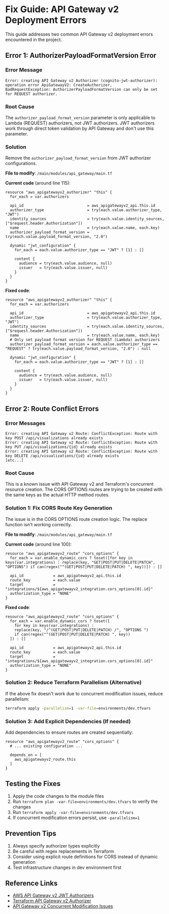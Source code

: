 # Fix Guide: API Gateway v2 Deployment Errors

This guide addresses two common API Gateway v2 deployment errors encountered in the project.

## Error 1: AuthorizerPayloadFormatVersion Error

### Error Message
```
Error: creating API Gateway v2 Authorizer (cognito-jwt-authorizer): operation error ApiGatewayV2: CreateAuthorizer,
BadRequestException: AuthorizerPayloadFormatVersion can only be set for REQUEST authorizer.
```

### Root Cause
The `authorizer_payload_format_version` parameter is only applicable to Lambda (REQUEST) authorizers, not JWT authorizers. JWT authorizers work through direct token validation by API Gateway and don't use this parameter.

### Solution
Remove the `authorizer_payload_format_version` from JWT authorizer configurations.

**File to modify**: `/main/modules/api_gateway/main.tf`

**Current code** (around line 115):
```hcl
resource "aws_apigatewayv2_authorizer" "this" {
  for_each = var.authorizers

  api_id                            = aws_apigatewayv2_api.this.id
  authorizer_type                   = try(each.value.authorizer_type, "JWT")
  identity_sources                  = try(each.value.identity_sources, ["$request.header.Authorization"])
  name                              = try(each.value.name, each.key)
  authorizer_payload_format_version = try(each.value.payload_format_version, "2.0")

  dynamic "jwt_configuration" {
    for_each = each.value.authorizer_type == "JWT" ? [1] : []

    content {
      audience = try(each.value.audience, null)
      issuer   = try(each.value.issuer, null)
    }
  }
}
```

**Fixed code**:
```hcl
resource "aws_apigatewayv2_authorizer" "this" {
  for_each = var.authorizers

  api_id                            = aws_apigatewayv2_api.this.id
  authorizer_type                   = try(each.value.authorizer_type, "JWT")
  identity_sources                  = try(each.value.identity_sources, ["$request.header.Authorization"])
  name                              = try(each.value.name, each.key)
  # Only set payload format version for REQUEST (Lambda) authorizers
  authorizer_payload_format_version = each.value.authorizer_type == "REQUEST" ? try(each.value.payload_format_version, "2.0") : null

  dynamic "jwt_configuration" {
    for_each = each.value.authorizer_type == "JWT" ? [1] : []

    content {
      audience = try(each.value.audience, null)
      issuer   = try(each.value.issuer, null)
    }
  }
}
```

## Error 2: Route Conflict Errors

### Error Messages
```
Error: creating API Gateway v2 Route: ConflictException: Route with key POST /api/visualizations already exists
Error: creating API Gateway v2 Route: ConflictException: Route with key PUT /api/visualizations/{id} already exists
Error: creating API Gateway v2 Route: ConflictException: Route with key DELETE /api/visualizations/{id} already exists
[etc...]
```

### Root Cause
This is a known issue with API Gateway v2 and Terraform's concurrent resource creation. The CORS OPTIONS routes are trying to be created with the same keys as the actual HTTP method routes.

### Solution 1: Fix CORS Route Key Generation
The issue is in the CORS OPTIONS route creation logic. The replace function isn't working correctly.

**File to modify**: `/main/modules/api_gateway/main.tf`

**Current code** (around line 100):
```hcl
resource "aws_apigatewayv2_route" "cors_options" {
  for_each = var.enable_dynamic_cors ? toset([for key in keys(var.integrations) : replace(key, "GET|POST|PUT|DELETE|PATCH", "OPTIONS") if can(regex("^(GET|POST|PUT|DELETE|PATCH) ", key))]) : []

  api_id             = aws_apigatewayv2_api.this.id
  route_key          = each.value
  target             = "integrations/${aws_apigatewayv2_integration.cors_options[0].id}"
  authorization_type = "NONE"
}
```

**Fixed code**:
```hcl
resource "aws_apigatewayv2_route" "cors_options" {
  for_each = var.enable_dynamic_cors ? toset([
    for key in keys(var.integrations) :
    replace(key, "/^(GET|POST|PUT|DELETE|PATCH) /", "OPTIONS ")
    if can(regex("^(GET|POST|PUT|DELETE|PATCH) ", key))
  ]) : []

  api_id             = aws_apigatewayv2_api.this.id
  route_key          = each.value
  target             = "integrations/${aws_apigatewayv2_integration.cors_options[0].id}"
  authorization_type = "NONE"
}
```

### Solution 2: Reduce Terraform Parallelism (Alternative)
If the above fix doesn't work due to concurrent modification issues, reduce parallelism:

```bash
terraform apply -parallelism=1 -var-file=environments/dev.tfvars
```

### Solution 3: Add Explicit Dependencies (If needed)
Add dependencies to ensure routes are created sequentially:

```hcl
resource "aws_apigatewayv2_route" "cors_options" {
  # ... existing configuration ...

  depends_on = [
    aws_apigatewayv2_route.this
  ]
}
```

## Testing the Fixes

1. Apply the code changes to the module files
2. Run `terraform plan -var-file=environments/dev.tfvars` to verify the changes
3. Run `terraform apply -var-file=environments/dev.tfvars`
4. If concurrent modification errors persist, use `-parallelism=1`

## Prevention Tips

1. Always specify authorizer types explicitly
2. Be careful with regex replacements in Terraform
3. Consider using explicit route definitions for CORS instead of dynamic generation
4. Test infrastructure changes in dev environment first

## Reference Links
- [AWS API Gateway v2 JWT Authorizers](https://docs.aws.amazon.com/apigateway/latest/developerguide/http-api-jwt-authorizer.html)
- [Terraform API Gateway v2 Authorizer](https://registry.terraform.io/providers/hashicorp/aws/latest/docs/resources/apigatewayv2_authorizer)
- [API Gateway v2 Concurrent Modification Issues](https://github.com/hashicorp/terraform-provider-aws/issues/18018)
